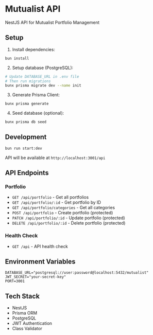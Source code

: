 # Mutualist API

NestJS API for Mutualist Portfolio Management

## Setup

1. Install dependencies:

```bash
bun install
```

2. Setup database (PostgreSQL):

```bash
# Update DATABASE_URL in .env file
# Then run migrations
bunx prisma migrate dev --name init
```

3. Generate Prisma Client:

```bash
bunx prisma generate
```

4. Seed database (optional):

```bash
bunx prisma db seed
```

## Development

```bash
bun run start:dev
```

API will be available at `http://localhost:3001/api`

## API Endpoints

### Portfolio

- `GET /api/portfolio` - Get all portfolios
- `GET /api/portfolio/:id` - Get portfolio by ID
- `GET /api/portfolio/categories` - Get all categories
- `POST /api/portfolio` - Create portfolio (protected)
- `PATCH /api/portfolio/:id` - Update portfolio (protected)
- `DELETE /api/portfolio/:id` - Delete portfolio (protected)

### Health Check

- `GET /api` - API health check

## Environment Variables

```env
DATABASE_URL="postgresql://user:password@localhost:5432/mutualist"
JWT_SECRET="your-secret-key"
PORT=3001
```

## Tech Stack

- NestJS
- Prisma ORM
- PostgreSQL
- JWT Authentication
- Class Validator
